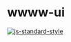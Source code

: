 # wwww-ui

[![js-standard-style](https://img.shields.io/badge/code%20style-standard-brightgreen.svg)](http://standardjs.co)
